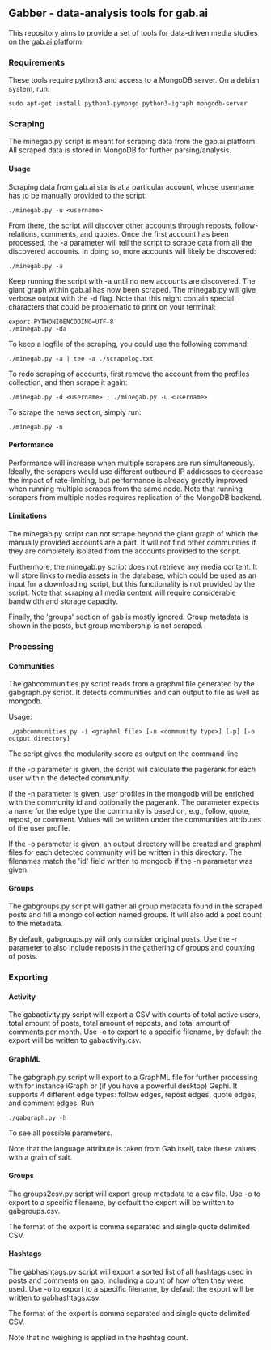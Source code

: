 ## Gabber - data-analysis tools for gab.ai

This repository aims to provide a set of tools for data-driven media studies on the gab.ai platform.

### Requirements

These tools require python3 and access to a MongoDB server.
On a debian system, run:

    sudo apt-get install python3-pymongo python3-igraph mongodb-server

### Scraping

The minegab.py script is meant for scraping data from the gab.ai platform. All scraped data is stored in MongoDB for further parsing/analysis.

#### Usage

Scraping data from gab.ai starts at a particular account, whose username has to be manually provided to the script:

    ./minegab.py -u <username>

From there, the script will discover other accounts through reposts, follow-relations, comments, and quotes.
Once the first account has been processed, the -a parameter will tell the script to scrape data from all the discovered accounts. In doing so, more accounts will likely be discovered:

    ./minegab.py -a

Keep running the script with -a until no new accounts are discovered. The giant graph within gab.ai has now been scraped.
The minegab.py will give verbose output with the -d flag. Note that this might contain special characters that could be problematic to print on your terminal:

    export PYTHONIOENCODING=UTF-8
    ./minegab.py -da

To keep a logfile of the scraping, you could use the following command:

    ./minegab.py -a | tee -a ./scrapelog.txt

To redo scraping of accounts, first remove the account from the profiles collection, and then scrape it again:

    ./minegab.py -d <username> ; ./minegab.py -u <username>

To scrape the news section, simply run:

    ./minegab.py -n

#### Performance

Performance will increase when multiple scrapers are run simultaneously. Ideally, the scrapers would use different outbound IP addresses to decrease the impact of rate-limiting, but performance is already greatly improved when running multiple scrapes from the same node. Note that running scrapers from multiple nodes requires replication of the MongoDB backend.

#### Limitations

The minegab.py script can not scrape beyond the giant graph of which the manually provided accounts are a part. It will not find other communities if they are completely isolated from the accounts provided to the script.

Furthermore, the minegab.py script does not retrieve any media content. It will store links to media assets in the database, which could be used as an input for a downloading script, but this functionality is not provided by the script. Note that scraping all media content will require considerable bandwidth and storage capacity.

Finally, the 'groups' section of gab is mostly ignored. Group metadata is shown in the posts, but group membership is not scraped.


### Processing

#### Communities

The gabcommunities.py script reads from a graphml file generated by the gabgraph.py script. It detects communities and can output to file as well as mongodb.

Usage:

    ./gabcommunities.py -i <graphml file> [-n <community type>] [-p] [-o output directory]

The script gives the modularity score as output on the command line.

If the -p parameter is given, the script will calculate the pagerank for each user within the detected community.

If the -n parameter is given, user profiles in the mongodb will be enriched with the community id and optionally the pagerank. The parameter expects a name for the edge type the community is based on, e.g., follow, quote, repost, or comment. Values will be written under the communities attributes of the user profile.

If the -o parameter is given, an output directory will be created and graphml files for each detected community will be written in this directory. The filenames match the 'id' field written to mongodb if the -n parameter was given.

#### Groups

The gabgroups.py script will gather all group metadata found in the scraped posts and fill a mongo collection named groups. It will also add a post count to the metadata.

By default, gabgroups.py will only consider original posts. Use the -r parameter to also include reposts in the gathering of groups and counting of posts.


### Exporting

#### Activity

The gabactivity.py script will export a CSV with counts of total active users, total amount of posts, total amount of reposts, and total amount of comments per month. Use -o <filename> to export to a specific filename, by default the export will be written to gabactivity.csv.

#### GraphML

The gabgraph.py script will export to a GraphML file for further processing with for instance iGraph or (if you have a powerful desktop) Gephi. It supports 4 different edge types: follow edges, repost edges, quote edges, and comment edges.
Run:

    ./gabgraph.py -h

To see all possible parameters. 

Note that the language attribute is taken from Gab itself, take these values with a grain of salt.

#### Groups

The groups2csv.py script will export group metadata to a csv file. Use -o <filename> to export to a specific filename, by default the export will be written to gabgroups.csv.

The format of the export is comma separated and single quote delimited CSV.

#### Hashtags

The gabhashtags.py script will export a sorted list of all hashtags used in posts and comments on gab, including a count of how often they were used. Use -o <filename> to export to a specific filename, by default the export will be written to gabhashtags.csv.

The format of the export is comma separated and single quote delimited CSV.

Note that no weighing is applied in the hashtag count.
